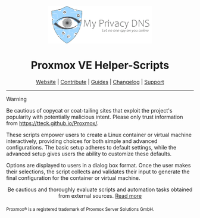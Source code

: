 <div style="text-align: center">
  <a href="#">
    <img src="https://raw.githubusercontent.com/if-you-want-peace-prepare-for-war/proxmox/master/misc/images/logo.png" height="100px" alt="logo" />
 </a>
</div>
<h1 style="text-align: center">Proxmox VE Helper-Scripts</h1>

<p style="text-align: center">
  <a href="https://tteck.github.io/Proxmox/">Website</a> | 
  <a href="https://github.com/if-you-want-peace-prepare-for-war/proxmox/blob/master/.github/CONTRIBUTING.md">Contribute</a> |
  <a href="https://github.com/if-you-want-peace-prepare-for-war/proxmox/blob/master/USER_SUBMITTED_GUIDES.md">Guides</a> |
  <a href="https://github.com/if-you-want-peace-prepare-for-war/proxmox/blob/master/CHANGELOG.md">Changelog</a> |
  <a href="https://ko-fi.com/X8X37FUGU">Support</a>
</p>

---

> [!WARNING]
Be cautious of copycat or coat-tailing sites that exploit the project's popularity with potentially malicious intent. Please only trust information from https://tteck.github.io/Proxmox/.

These scripts empower users to create a Linux container or virtual machine interactively, providing choices for both simple and advanced configurations. The basic setup adheres to default settings, while the advanced setup gives users the ability to customize these defaults. 

Options are displayed to users in a dialog box format. Once the user makes their selections, the script collects and validates their input to generate the final configuration for the container or virtual machine.
<p style="text-align: center">
Be cautious and thoroughly evaluate scripts and automation tasks obtained from external sources. <a href="https://github.com/if-you-want-peace-prepare-for-war/proxmox/blob/master/CODE-AUDIT.md">Read more</a>
</p>
<sub>Proxmox® is a registered trademark of Proxmox Server Solutions GmbH.</sub>
